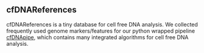 ## cfDNAReferences

cfDNAReferences is a tiny database for cell free DNA analysis. We collected frequently used genome markers/features for our python wrapped pipeline [cfDNApipe](https://honchkrow.github.io/cfDNApipe/), which contains many integrated algorithms for cell free DNA analysis.
